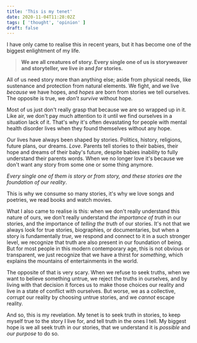```yaml
---
title: 'This is my tenet'
date: 2020-11-04T11:28:02Z
tags: [ 'thought', 'opinion' ]
draft: false
---
```


I have only came to realise this in recent years, but it has become one of the biggest enlightment of my life.


> **We are all creatures of story. Every single one of us is storyweaver and storyteller, we live _in_ and _for_ stories.**


All of us need story more than anything else; aside from physical needs, like sustenance and protection from natural elements. We fight, and we live _because_ we have hopes, and _hopes_ are born from stories we tell ourselves. The opposite is true, we _don't survive_ without hope.

Most of us just don't really grasp that because we are so wrapped up in it. Like air, we don't pay much attention to it until we find ourselves in a situation lack of it. That's why it's often devastating for people with mental health disorder lives when they found themselves without any hope.

Our lives have always been shaped by stories. Politics, history, religions, future plans, our dreams. _Love_. Parents tell stories to their babies, their hope and dreams of their baby's future, despite babies inability to fully understand their parents words. When we no longer love it's because we don't want any story from some one or some thing anymore.

_Every single one of them is story or from story, and these stories are the foundation of our reality_.

This is why we consume so many stories, it's why we love songs and poetries, we read books and watch movies.

What I also came to realise is this: when we don't really understand this nature of ours, we don't really understand _the importance of truth_ in our stories, and the importance of _telling the truth_ of our stories. It's not that we always look for true stories, biographies, or documentaries, but when a story is fundamentally _true_, we respond and connect to it in a such stronger level, we recognize that truth are also present in our foundation of being. But for most people in this modern contemporary age, this is not obvious or transparent, we just recognize that we have a thirst for _something_, which explains the mountains of entertainments in the world.

The opposite of that is very scary. When we refuse to seek truths, when we want to believe something untrue, we reject the truths in ourselves, and by living with that decision it forces us to make those choices our reality and live in a state of conflict with ourselves. But worse, we as a collective, _corrupt_ our reality by choosing untrue stories, and we _cannot_ escape reality.

And so, this is my revelation.
My tenet is to seek truth in stories, to keep myself true to the story I live for, and tell truth in the ones I tell. My biggest hope is we all seek truth in our stories, that we understand it is _possible_ and _our purpose_ to do so.

